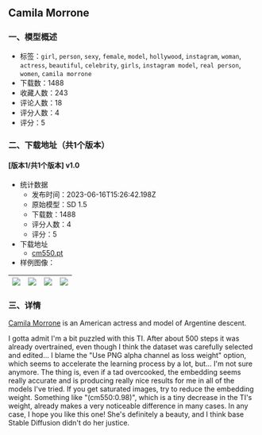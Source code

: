 ## Camila Morrone
### 一、模型概述

- 标签：`girl`, `person`, `sexy`, `female`, `model`, `hollywood`, `instagram`, `woman`, `actress`, `beautiful`, `celebrity`, `girls`, `instagram model`, `real person`, `women`, `camila morrone`
- 下载数：1488
- 收藏人数：243
- 评论人数：18
- 评分人数：4
- 评分：5

### 二、下载地址（共1个版本）

#### [版本1/共1个版本] v1.0

- 统计数据
  - 发布时间：2023-06-16T15:26:42.198Z
  - 原始模型：SD 1.5
  - 下载数：1488
  - 评分人数：4
  - 评分：5
- 下载地址
  - [cm550.pt](https://civitai.com/api/download/models/17299)
- 样例图像：

| <img src="https://image.civitai.com/xG1nkqKTMzGDvpLrqFT7WA/bd19a2c3-cb35-4fec-9e19-c607ad42ce8e/width=450/1235062.jpeg" /> | <img src="https://image.civitai.com/xG1nkqKTMzGDvpLrqFT7WA/8fba63cf-e764-4296-9b70-8daae825c2a6/width=450/1235070.jpeg" /> | <img src="https://image.civitai.com/xG1nkqKTMzGDvpLrqFT7WA/c746adfe-12d7-4187-497a-8c4a5ae37c00/width=450/176015.jpeg" /> | <img src="https://image.civitai.com/xG1nkqKTMzGDvpLrqFT7WA/475eea51-9a25-473b-ea83-14b1a7270500/width=450/176026.jpeg" /> |
| ---- | ---- | ---- | ---- |


### 三、详情
<p><a rel="ugc" href="https://www.instagram.com/camilamorrone/?hl=en">Camila Morrone</a> is an American actress and model of Argentine descent.</p><p>I gotta admit I'm a bit puzzled with this TI. After about 500 steps it was already overtrained, even though I think the dataset was carefully selected and edited... I blame the "Use PNG alpha channel as loss weight" option, which seems to accelerate the learning process by a lot, but... I'm not sure anymore. The thing is, even if a tad overcooked, the embedding seems really accurate and is producing really nice results for me in all of the models I've tried. If you get saturated images, try to reduce the embedding weight. Something like "(cm550:0.98)", which is a tiny decrease in the TI's weight, already makes a very noticeable difference in many cases. In any case, I hope you like this one! She's definitely a beauty, and I think base Stable Diffusion didn't do her justice.</p>